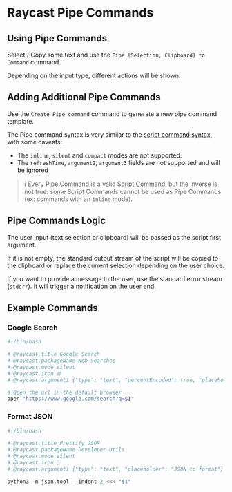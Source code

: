 # Raycast Pipe Commands

## Using Pipe Commands

Select / Copy some text and use the `Pipe [Selection, Clipboard] to Command` command.

Depending on the input type, different actions will be shown.

## Adding Additional Pipe Commands

Use the `Create Pipe command` command to generate a new pipe command template.

The Pipe command syntax is very similar to the [script command syntax](https://github.com/raycast/script-commands/blob/master/README.md), with some caveats:

- The `inline`, `silent` and `compact` modes are not supported.
- The `refreshTime`, `argument2`, `argument3` fields are not supported and will be ignored

> :information_source: Every Pipe Command is a valid Script Command, but the inverse is not true: some Script Commands cannot be used as Pipe Commands (ex: commands with an `inline` mode).

## Pipe Commands Logic

The user input (text selection or clipboard) will be passed as the script first argument.

If it is not empty, the standard output stream of the script will be copied to the clipboard or replace the current selection depending on the user choice.

If you want to provide a message to the user, use the standard error stream (`stderr`). It will trigger a notification on the user end.

## Example Commands

### Google Search

```bash
#!/bin/bash

# @raycast.title Google Search
# @raycast.packageName Web Searches
# @raycast.mode silent
# @raycast.icon 🌐
# @raycast.argument1 {"type": "text", "percentEncoded": true, "placeholder": "Query"}

# Open the url in the default browser
open "https://www.google.com/search?q=$1"
```

### Format JSON

```python
#!/bin/bash

# @raycast.title Prettify JSON
# @raycast.packageName Developer Utils
# @raycast.mode silent
# @raycast.icon 🔨
# @raycast.argument1 {"type": "text", "placeholder": "JSON to format"}

python3 -m json.tool --indent 2 <<< "$1"
```
